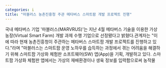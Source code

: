 ```yaml
---
categories: i
title: "마블러스 농촌진흥청 주관 메타버스 스마트팜 개발 프로젝트 진행"
---
```

국내 메타버스 기업 &#39;마블러스(MARVRUS)&#39;는 지난 4월 메타버스 기술을 이용한 가상 농장(Virtual Smart Farm) 개발 과제 수행 기업으로 선정됐다고 밝혔다.관계자는 "이에 따라 현재 농촌진흥청이 주관하는 메타버스 스마트팜 개발 프로젝트를 진행하고 있다."라며 "마블러스는 스마트팜 운영 노하우를 습득하는 과정에서 겪는 어려움을 해결하기 위해 스마트팜 가상화 체험판 소프트웨어(SW) 앱(App)을 기획, 개발하고 있다. 스마트팜 가상화 체험판 앱에서는 가상의 재배환경이나 생육 정보를 입력함으로써 농작물